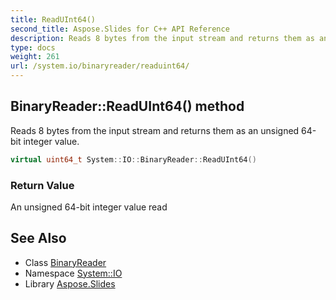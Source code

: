 ```yaml
---
title: ReadUInt64()
second_title: Aspose.Slides for C++ API Reference
description: Reads 8 bytes from the input stream and returns them as an unsigned 64-bit integer value.
type: docs
weight: 261
url: /system.io/binaryreader/readuint64/
---
```

## BinaryReader::ReadUInt64() method


Reads 8 bytes from the input stream and returns them as an unsigned 64-bit integer value.

```cpp
virtual uint64_t System::IO::BinaryReader::ReadUInt64()
```


### Return Value

An unsigned 64-bit integer value read

## See Also

* Class [BinaryReader](../)
* Namespace [System::IO](../../)
* Library [Aspose.Slides](../../../)